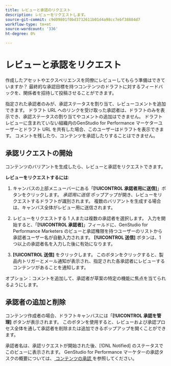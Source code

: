 ```yaml
---
title: レビューと承認のリクエスト
description: レビューをリクエストします。
source-git-commit: c9d09801f0bd3732611b01d4a98cc7ebf38884d7
workflow-type: tm+mt
source-wordcount: '336'
ht-degree: 0%

---
```



# レビューと承認をリクエスト

作成したアセットやエクスペリエンスを同僚にレビューしてもらう準備はできていますか？ 最終的な承認目標を持つコンテンツのドラフトに対するフィードバックを、関係者を招待して投稿させることができます。

指定された承認者のみが、承認ステータスを割り当て、レビューコメントを追加できます。 ドラフト URL へのリンクを受け取った承認者は、ドラフトのみを表示でき、承認ステータスの割り当てやコメントの追加はできません。 ドラフトレビューに含まれていない組織内のGenStudio for Performance マーケターユーザーとドラフト URL を共有した場合、このユーザーはドラフトを表示できます。 コメントを残したり、コンテンツを承認したりすることはできません。

## 承認リクエストの開始

コンテンツのバリアントを生成したら、レビューと承認をリクエストできます。

**レビューをリクエストするには**:

1. キャンバスの上部メニューバーにある「**[!UICONTROL 承認者用に送信]**」ボタンをクリックします。 _承認用に送信_ ポップアップが開き、レビューをリクエストするドラフトが識別されます。 複数のバリアントを生成する場合は、キャンバス全体がレビュー用に送信されます。

1. レビューをリクエストする 1 人または複数の承認者を選択します。 入力を開始すると、「**[!UICONTROL 承認者]**」フィールドに、GenStudio for Performance Marketers のビューと承認権限を持つユーザーのリストから承認者ユーザー名が自動入力されます。 **[!UICONTROL 送信]** ボタンは、1 つ以上の承認者名を入力した後に有効になります。

1. **[!UICONTROL 送信]** をクリックします。 このボタンをクリックすると、製品内トリガーとメール通知が表示され、指定された各承認者にレビューするコンテンツがあることを通知します。

オプション：コメントを追加して、承認者が草案の特定の機能に焦点を当てられるようにします。

## 承認者の追加と削除

コンテンツ作成者の場合、ドラフトキャンバスには「**[!UICONTROL 承認を管理]** ボタンが表示されます。 このボタンを使用すると、レビューおよび承認プロセス全体を通して承認者を削除または追加できるポップアップを開くことができます。

承認者名は、承認リクエストが開始された後、[!DNL Notified] のステータスでこのビューに表示されます。 GenStudio for Performance マーケターの承認タスクの概要については、[ コンテンツの承認 ](./approve-content.md) を参照してください。




